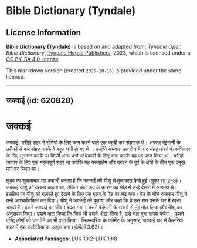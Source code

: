 # Bible Dictionary (Tyndale)

## License Information

**Bible Dictionary (Tyndale)** is based on and adapted from: _Tyndale Open Bible Dictionary_, [Tyndale House Publishers](https://tyndaleopenresources.com/), 2023, which is licensed under a [CC BY-SA 4.0 license](https://creativecommons.org/licenses/by-sa/4.0/legalcode.en).

This markdown version (created `2025-10-16`) is provided under the same license.



--------------------------------

## जक्कई (id: 620828)

जक्कई
=====

जक्कई, यरीहो शहर में रोमियों के लिए काम करने वाले एक यहूदी कर संग्राहक थे। अक्सर बेईमानी के तरीकों से कर संग्रह करके वे बहुत धनी हो गए थे । उन्होंने संभवतः उस क्षेत्र में कर संग्रह करने के अधिकार के लिए भुगतान करके या किसी अन्य धनी अधिकारी के लिए काम करके यह पद प्राप्त किया था। यरीहो व्यापार के लिए एक महत्वपूर्ण शहर था क्योंकि यह यरूशलेम और यरदन के पूर्व के क्षेत्रों के बीच एक प्रमुख मार्ग पर स्थित था।

लूका का सुसमाचार यह कहानी बताता है कि जक्कई की यीशु से मुलाकात कैसे हुई ([लूका 19:2–8](https://ref.ly/Luke19:2-Luke19:8))। जक्कई यीशु को देखना चाहता था, लेकिन छोटे कद के कारण वह भीड़ में उन्हें देखने में असमर्थ थे। इसलिए वह यीशु को गुज़रते हुए देखने के लिए एक गूलर के पेड़ पर चढ़ गया। पेड़ के नीचे रुककर यीशु ने उन्हें आश्चर्यचकित कर दिया। यीशु ने जक्कई को बुलाया और कहा कि वे उस रात उसके घर में रहना चाहते हैं। इसने जक्कई का जीवन बदल गया। उसने बेईमानी के रास्तों से मुँह मोड़ लिया और यीशु का अनुसरण किया। उसने वादा किया कि जिसे भी उसने धोखा दिया है, उसे चार गुना वापस करेगा। उसने दरिद्र लोगों को धन देने का भी वादा किया। सिकन्दरिया के क्लेमेंट के अनुसार, जक्कई बाद में कैसरिया शहर में एक कलीसिया का अगुवा बना (*होमिली* 3\.63\)।

* **Associated Passages:** LUK 19:2–LUK 19:8

